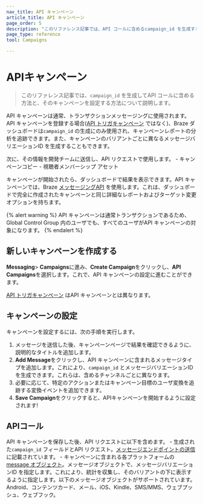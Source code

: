 ```yaml
---
nav_title: API キャンペーン
article_title: API キャンペーン
page_order: 5
description: "このリファレンス記事では、API コールに含めるcampaign_id を生成する方法と、そのキャンペーンを設定する方法について説明します。"
page_type: reference
tool: Campaigns

---
```

# APIキャンペーン

> このリファレンス記事では、`campaign_id` を生成してAPI コールに含める方法と、そのキャンペーンを設定する方法について説明します。

API キャンペーンは通常、トランザクションメッセージングに使用されます。API キャンペーンを登録する場合([API トリガキャンペーン]({{site.baseurl}}/user_guide/engagement_tools/campaigns/building_campaigns/delivery_types/api_triggered_delivery/) ではなく)、Braze ダッシュボードは`campaign_id` の生成にのみ使用され、キャンペーンレポートの分析を追跡できます。また、キャンペーンのバリアントごとに異なるメッセージバリエーションID を生成することもできます。 

次に、その情報を開発チームに送信し、API リクエストで使用します。
\- キャンペーンコピー
\- 視聴者メンバーシップ
アセット

キャンペーンが開始されたら、ダッシュボードで結果を表示できます。API キャンペーンでは、Braze [メッセージングAPI]({{site.baseurl}}/api/endpoints/messaging/) を使用します。これは、ダッシュボードで完全に作成されたキャンペーンと同じ詳細なレポートおよびターゲット変更オプションを持ちます。

{% alert warning %}
API キャンペーンは通常トランザクションであるため、Global Control Group 内のユーザでも、すべてのユーザがAPI キャンペーンの対象になります。
{% endalert %}

## 新しいキャンペーンを作成する

**Messaging**> **Campaigns**に進み、**Create Campaign**をクリックし、**API Campaigns**を選択します。これで、API キャンペーンの設定に進むことができます。

[API トリガキャンペーン]({{site.baseurl}}/user_guide/engagement_tools/campaigns/building_campaigns/delivery_types/api_triggered_delivery/) はAPI キャンペーンとは異なります。

## キャンペーンの設定

キャンペーンを設定するには、次の手順を実行します。

1. メッセージを送信した後、キャンペーンページで結果を確認できるように、説明的なタイトルを追加します。
2. **Add Message**をクリックし、API キャンペーンに含まれるメッセージタイプを追加します。これにより、`campaign_id` とメッセージバリエーションID を生成できます。これらは、含めるチャンネルごとに異なります。 
3. 必要に応じて、特定のアクションまたはキャンペーン目標のユーザ変換を追跡する変換イベントを追加できます。
4. **Save Campaign**をクリックすると、APIキャンペーンを開始するように設定されます!

## APIコール

API キャンペーンを保存した後、API リクエストに以下を含めます。
\- 生成された`campaign_id` フィールドとAPI リクエスト。[メッセージエンドポイントの送信][2] に記載されています。
\- キャンペーンに含まれる各プラットフォームの[message オブジェクト]({{site.baseurl}}/api/objects_filters/#messaging-objects)。メッセージオブジェクトで、メッセージバリエーションID を指定します。これにより、統計を収集し、そのバリアントの下に表示するように指定します。以下のメッセージオブジェクトがサポートされています。Android、コンテンツカード、メール、iOS、Kindle、SMS/MMS、ウェブプッシュ、ウェブフック。

[2]: {{site.baseurl}}/api/endpoints/messaging/#send-endpoints


